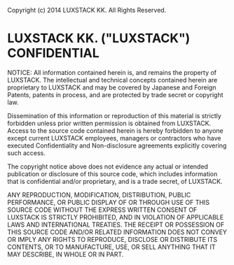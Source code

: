 Copyright (c) 2014 LUXSTACK KK. All Rights Reserved.

LUXSTACK KK. ("LUXSTACK") CONFIDENTIAL
======================================================

NOTICE: All information contained herein is, and remains the property of LUXSTACK.
The intellectual and technical concepts contained herein are proprietary to LUXSTACK 
and may be covered by Japanese and Foreign Patents, patents in process, and are 
protected by trade secret or copyright law.

Dissemination of this information or reproduction of this material is strictly
forbidden unless prior written permission is obtained from LUXSTACK. Access to the
source code contained herein is hereby forbidden to anyone except current LUXSTACK
employees, managers or contractors who have executed Confidentiality and Non-disclosure
agreements explicitly covering such access.

The copyright notice above does not evidence any actual or intended publication 
or disclosure of this source code, which includes information that is confidential 
and/or proprietary, and is a trade secret, of LUXSTACK.

ANY REPRODUCTION, MODIFICATION, DISTRIBUTION, PUBLIC PERFORMANCE, OR PUBLIC DISPLAY 
OF OR THROUGH USE OF THIS SOURCE CODE WITHOUT THE EXPRESS WRITTEN CONSENT OF LUXSTACK 
IS STRICTLY PROHIBITED, AND IN VIOLATION OF APPLICABLE LAWS AND INTERNATIONAL TREATIES.
THE RECEIPT OR POSSESSION OF THIS SOURCE CODE AND/OR RELATED INFORMATION DOES NOT CONVEY
OR IMPLY ANY RIGHTS TO REPRODUCE, DISCLOSE OR DISTRIBUTE ITS CONTENTS, OR TO MANUFACTURE, 
USE, OR SELL ANYTHING THAT IT MAY DESCRIBE, IN WHOLE OR IN PART.